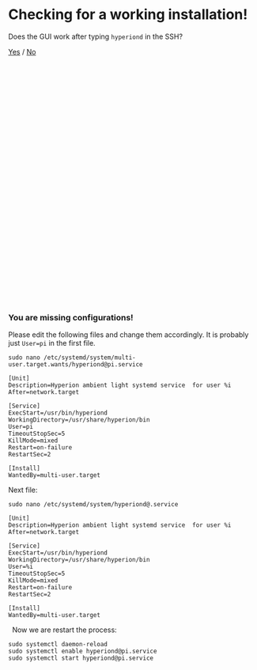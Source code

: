 # Checking for a working installation!

Does the GUI work after typing `hyperiond` in the SSH?

[Yes](/txt/service.md#you-are-missing-configurations) / [No](/txt/bad.md#something-went-wrong-probably)


&nbsp;


&nbsp;


&nbsp;


&nbsp;


&nbsp;


&nbsp;


&nbsp;


&nbsp;


&nbsp;


&nbsp;


&nbsp;


&nbsp;


&nbsp;


&nbsp;


&nbsp;


&nbsp;

### You are missing configurations!

Please edit the following files and change them accordingly. It is probably just `User=pi` in the first file. 

<pre><code>sudo nano /etc/systemd/system/multi-user.target.wants/hyperiond@pi.service</code></pre>

<pre><code>[Unit]
Description=Hyperion ambient light systemd service  for user %i
After=network.target

[Service]
ExecStart=/usr/bin/hyperiond
WorkingDirectory=/usr/share/hyperion/bin
User=pi
TimeoutStopSec=5
KillMode=mixed
Restart=on-failure
RestartSec=2

[Install]
WantedBy=multi-user.target</code></pre>

Next file:

<pre><code>sudo nano /etc/systemd/system/hyperiond@.service</code></pre>

<pre><code>[Unit]
Description=Hyperion ambient light systemd service  for user %i
After=network.target

[Service]
ExecStart=/usr/bin/hyperiond
WorkingDirectory=/usr/share/hyperion/bin
User=%i
TimeoutStopSec=5
KillMode=mixed
Restart=on-failure
RestartSec=2

[Install]
WantedBy=multi-user.target</code></pre>


&nbsp;
Now we are restart the process:

<pre><code>sudo systemctl daemon-reload
sudo systemctl enable hyperiond@pi.service
sudo systemctl start hyperiond@pi.service</code></pre>
